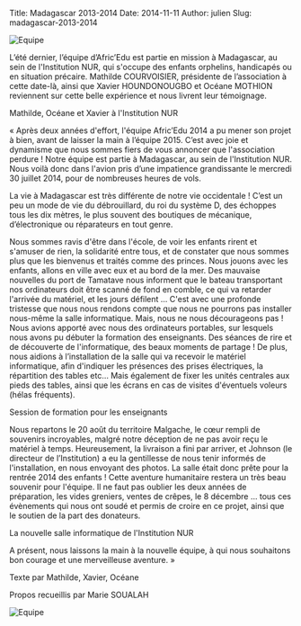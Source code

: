 Title: Madagascar 2013-2014
Date: 2014-11-11
Author: julien
Slug: madagascar-2013-2014

![Equipe]({static}/images/madagascar1.jpg)

L’été dernier, l’équipe d’Afric’Edu est partie en mission à Madagascar, au sein de l'Institution NUR, qui s'occupe des enfants orphelins, handicapés ou en situation précaire. Mathilde COURVOISIER, présidente de l’association à cette date-là, ainsi que Xavier HOUNDONOUGBO et Océane MOTHION reviennent sur cette belle expérience et nous livrent leur témoignage.

Mathilde, Océane et Xavier à l'Institution NUR

« Après deux années d'effort, l'équipe Afric’Edu 2014 a pu mener son projet à bien, avant de laisser la main à l’équipe 2015. C’est avec joie et dynamisme que nous sommes fiers de vous annoncer que l'association perdure ! Notre équipe est partie à Madagascar, au sein de l'Institution NUR. Nous voilà donc dans l'avion pris d’une impatience grandissante le mercredi 30 juillet 2014, pour de nombreuses heures de vols.

La vie à Madagascar est très différente de notre vie occidentale ! C’est un peu un mode de vie du débrouillard, du roi du système D, des échoppes tous les dix mètres, le plus souvent des boutiques de mécanique, d’électronique ou réparateurs en tout genre.

Nous sommes ravis d'être dans l'école, de voir les enfants rirent et s'amuser de rien, la solidarité entre tous, et de constater que nous sommes plus que les bienvenus et traités comme des princes. Nous jouons avec les enfants, allons en ville avec eux et au bord de la mer. Des mauvaise nouvelles du port de Tamatave nous informent que le bateau transportant nos ordinateurs doit être scanné de fond en comble, ce qui va retarder l'arrivée du matériel, et les jours défilent … C'est avec une profonde tristesse que nous nous rendons compte que nous ne pourrons pas installer nous-même la salle informatique. Mais, nous ne nous décourageons pas ! Nous avions apporté avec nous des ordinateurs portables, sur lesquels nous avons pu débuter la  formation des enseignants. Des séances de rire et de découverte de l'informatique, des beaux moments de partage ! De plus, nous aidions à l’installation de la salle qui va recevoir le matériel informatique, afin d'indiquer les présences des prises électriques, la répartition des tables etc… Mais également de fixer les unités centrales aux pieds des tables, ainsi que les écrans en cas de visites d'éventuels voleurs (hélas fréquents).

Session de formation pour les enseignants

Nous repartons le 20 août du territoire Malgache, le cœur rempli de souvenirs incroyables, malgré notre déception de ne pas avoir reçu le matériel à temps. Heureusement, la livraison a fini par arriver, et Johnson (le directeur de l’Institution) a eu la gentillesse de nous tenir informés de l'installation, en nous envoyant des photos. La salle était donc prête pour la rentrée 2014 des enfants ! Cette aventure humanitaire restera un très beau souvenir pour l'équipe. Il ne faut pas oublier les deux années de préparation, les vides greniers, ventes de crêpes, le 8 décembre … tous ces évènements qui nous ont soudé et permis de croire en ce projet, ainsi que le soutien de la part des donateurs.

 La nouvelle salle informatique de l'Institution NUR

A présent, nous laissons la main à la nouvelle équipe, à qui nous souhaitons bon courage et une merveilleuse aventure. »

Texte par Mathilde, Xavier, Océane

Propos recueillis par Marie SOUALAH

![Equipe]({static}/images/madagascar2.jpg)